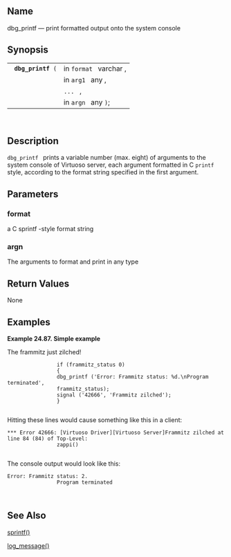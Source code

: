 <div>

<div>

</div>

<div>

## Name

dbg_printf — print formatted output onto the system console

</div>

<div>

## Synopsis

<div>

|                         |                        |
|-------------------------|------------------------|
| ` `**`dbg_printf`**` (` | in `format ` varchar , |
|                         | in `arg1 ` any ,       |
|                         | `... ` ,               |
|                         | in `argn ` any `)`;    |

<div>

 

</div>

</div>

</div>

<div>

## Description

`dbg_printf ` prints a variable number (max. eight) of arguments to the
system console of Virtuoso server, each argument formatted in C `printf`
style, according to the format string specified in the first argument.

</div>

<div>

## Parameters

<div>

### format

a C sprintf -style format <span class="type">string </span>

</div>

<div>

### argn

The arguments to format and print in any type

</div>

</div>

<div>

## Return Values

None

</div>

<div>

## Examples

<div>

**Example 24.87. Simple example**

<div>

The frammitz just zilched!

``` screen
                if (frammitz_status 0)
                {
                dbg_printf ('Error: Frammitz status: %d.\nProgram terminated',
                frammitz_status);
                signal ('42666', 'Frammitz zilched');
                }
            
```

Hitting these lines would cause something like this in a client:

``` screen
*** Error 42666: [Virtuoso Driver][Virtuoso Server]Frammitz zilched at line 84 (84) of Top-Level:
                zappi()
            
```

The console output would look like this:

``` screen
Error: Frammitz status: 2.
                Program terminated

            
```

</div>

</div>

  

</div>

<div>

## See Also

<a href="fn_sprintf.html" class="link" title="sprintf">sprintf()</a>

<a href="fn_log_message.html" class="link"
title="log_message">log_message()</a>

</div>

</div>
